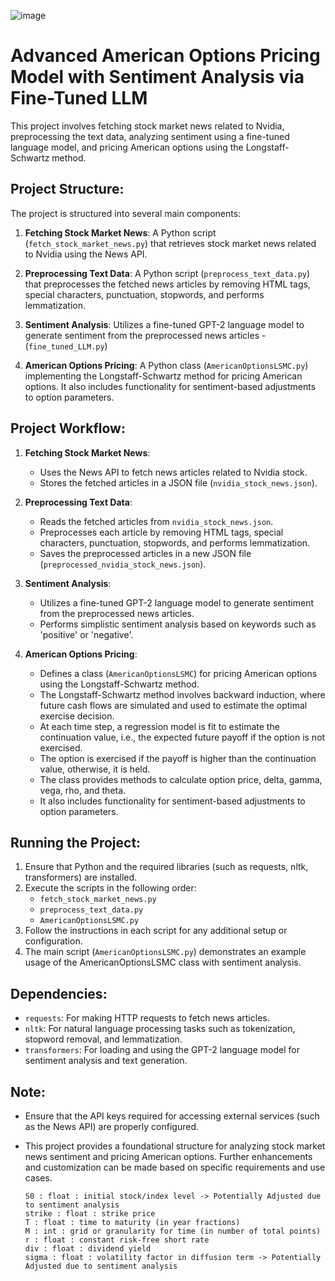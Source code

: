 ![image](https://github.com/AtharvaBeesen/OptionsPricingModelWithSentimentAnalysis/assets/86427671/47f80562-c760-48fe-923f-0502a2ddb3b6)

# Advanced American Options Pricing Model with Sentiment Analysis via Fine-Tuned LLM

This project involves fetching stock market news related to Nvidia, preprocessing the text data, analyzing sentiment using a fine-tuned language model, and pricing American options using the Longstaff-Schwartz method.

## Project Structure:

The project is structured into several main components:

1. **Fetching Stock Market News**: A Python script (`fetch_stock_market_news.py`) that retrieves stock market news related to Nvidia using the News API.

2. **Preprocessing Text Data**: A Python script (`preprocess_text_data.py`) that preprocesses the fetched news articles by removing HTML tags, special characters, punctuation, stopwords, and performs lemmatization.

3. **Sentiment Analysis**: Utilizes a fine-tuned GPT-2 language model to generate sentiment from the preprocessed news articles - (`fine_tuned_LLM.py`)

4. **American Options Pricing**: A Python class (`AmericanOptionsLSMC.py`) implementing the Longstaff-Schwartz method for pricing American options. It also includes functionality for sentiment-based adjustments to option parameters.

## Project Workflow:

1. **Fetching Stock Market News**:
   - Uses the News API to fetch news articles related to Nvidia stock.
   - Stores the fetched articles in a JSON file (`nvidia_stock_news.json`).

2. **Preprocessing Text Data**:
   - Reads the fetched articles from `nvidia_stock_news.json`.
   - Preprocesses each article by removing HTML tags, special characters, punctuation, stopwords, and performs lemmatization.
   - Saves the preprocessed articles in a new JSON file (`preprocessed_nvidia_stock_news.json`).

3. **Sentiment Analysis**:
   - Utilizes a fine-tuned GPT-2 language model to generate sentiment from the preprocessed news articles.
   - Performs simplistic sentiment analysis based on keywords such as 'positive' or 'negative'.

4. **American Options Pricing**:
   - Defines a class (`AmericanOptionsLSMC`) for pricing American options using the Longstaff-Schwartz method.
   - The Longstaff-Schwartz method involves backward induction, where future cash flows are simulated and used to estimate the optimal exercise decision.
   - At each time step, a regression model is fit to estimate the continuation value, i.e., the expected future payoff if the option is not exercised.
   - The option is exercised if the payoff is higher than the continuation value, otherwise, it is held.
   - The class provides methods to calculate option price, delta, gamma, vega, rho, and theta.
   - It also includes functionality for sentiment-based adjustments to option parameters.

## Running the Project:

1. Ensure that Python and the required libraries (such as requests, nltk, transformers) are installed.
2. Execute the scripts in the following order:
   - `fetch_stock_market_news.py`
   - `preprocess_text_data.py`
   - `AmericanOptionsLSMC.py`
3. Follow the instructions in each script for any additional setup or configuration.
4. The main script (`AmericanOptionsLSMC.py`) demonstrates an example usage of the AmericanOptionsLSMC class with sentiment analysis.

## Dependencies:

- `requests`: For making HTTP requests to fetch news articles.
- `nltk`: For natural language processing tasks such as tokenization, stopword removal, and lemmatization.
- `transformers`: For loading and using the GPT-2 language model for sentiment analysis and text generation.

## Note:

- Ensure that the API keys required for accessing external services (such as the News API) are properly configured.
- This project provides a foundational structure for analyzing stock market news sentiment and pricing American options. Further enhancements and customization can be made based on specific requirements and use cases.



      S0 : float : initial stock/index level -> Potentially Adjusted due to sentiment analysis
      strike : float : strike price
      T : float : time to maturity (in year fractions)
      M : int : grid or granularity for time (in number of total points)
      r : float : constant risk-free short rate
      div : float : dividend yield
      sigma : float : volatility factor in diffusion term -> Potentially Adjusted due to sentiment analysis

